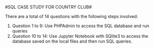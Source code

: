 #SQL CASE STUDY FOR COUNTRY CLUB#

There are a total of 14 questions with the following steps involved:

1. Question 1 to 9: Use PHPAdmin to access the SQL database and run queries
2. Question 10 to 14: Use Jupyter Notebook with SQlite3 to access the database saved on the local files and then run SQL queries.
